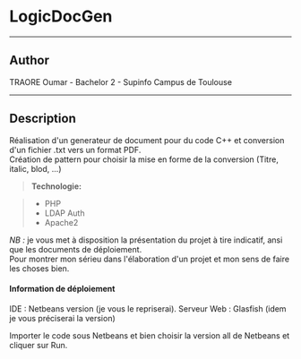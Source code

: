 LogicDocGen
===================
----------

Author
-------------

TRAORE Oumar - Bachelor 2 - Supinfo Campus de Toulouse

----------

Description
-------------

Réalisation d'un generateur de document pour du code C++ et conversion d'un fichier .txt vers un format PDF.  
Création de pattern pour choisir la mise en forme de la conversion (Titre, italic, blod, ...)  

> **Technologie:**

> - PHP
> - LDAP Auth
> - Apache2

*NB :* je vous met à disposition la présentation du projet à tire indicatif, ansi que les documents de déploiement.  
Pour montrer mon sérieu dans l'élaboration d'un projet et mon sens de faire les choses bien.  


#### Information de déploiement

IDE : Netbeans version (je vous le repriserai).
Serveur Web : Glasfish (idem je vous préciserai la version)

Importer le code sous Netbeans et bien choisir la version all de Netbeans et cliquer sur Run.